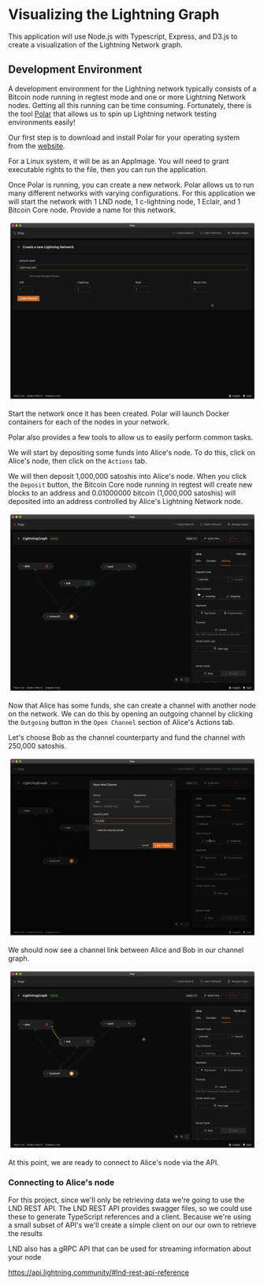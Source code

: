 # Visualizing the Lightning Graph

This application will use Node.js with Typescript, Express, and D3.js to create a visualization of the Lightning Network graph.

## Development Environment

A development environment for the Lightning network typically consists of a Bitcoin node running in regtest mode and one or more Lightning Network nodes. Getting all this running can be time consuming. Fortunately, there is the tool [Polar](https://lightningpolar.com) that allows us to spin up Lightning network testing environments easily!

Our first step is to download and install Polar for your operating system from the [website](https://lightningpolar.com).

For a Linux system, it will be as an AppImage. You will need to grant executable rights to the file, then you can run the application.

Once Polar is running, you can create a new network. Polar allows us to run many different networks with varying configurations. For this application we will start the network with 1 LND node, 1 c-lightning node, 1 Eclair, and 1 Bitcoin Core node. Provide a name for this network.

![Polar Network](images/ch1_polar_create.png)

Start the network once it has been created. Polar will launch Docker containers for each of the nodes in your network.

Polar also provides a few tools to allow us to easily perform common tasks.

We will start by depositing some funds into Alice's node. To do this, click on Alice's node, then click on the `Actions` tab.

We will then deposit 1,000,000 satoshis into Alice's node. When you click the `Deposit` button, the Bitcoin Core node running in regtest will create new blocks to an address and 0.01000000 bitcoin (1,000,000 satoshis) will deposited into an address controlled by Alice's Lightning Network node.

![Alice with 1mil Sats](images/ch1_polar_deposit.png)

Now that Alice has some funds, she can create a channel with another node on the network. We can do this by opening an outgoing channel by clicking the `Outgoing` button in the `Open Channel` section of Alice's Actions tab.

Let's choose Bob as the channel counterparty and fund the channel with 250,000 satoshis.

![Alice to Bob Create Channel](images/ch1_polar_open_channel.png)

We should now see a channel link between Alice and Bob in our channel graph.

![Alice to Bob Channel](images/ch1_polar_alice_bob.png)

At this point, we are ready to connect to Alice's node via the API.

### Connecting to Alice's node

For this project, since we'll only be retrieving data we're going to use the LND REST API. The LND REST API provides swagger files, so we could use these to generate TypeScript references and a client. Because we're using a small subset of API's we'll create a simple client on our our own to retrieve the results

LND also has a gRPC API that can be used for streaming information about your node

https://api.lightning.community/#lnd-rest-api-reference
